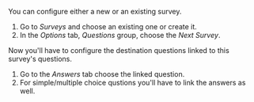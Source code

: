 You can configure either a new or an existing survey.

1.  Go to *Surveys* and choose an existing one or create it.
2.  In the *Options* tab, *Questions* group, choose the *Next Survey*.

Now you'll have to configure the destination questions linked to this
survey's questions.

1.  Go to the *Answers* tab choose the linked question.
2.  For simple/multiple choice qustions you'll have to link the answers
    as well.

